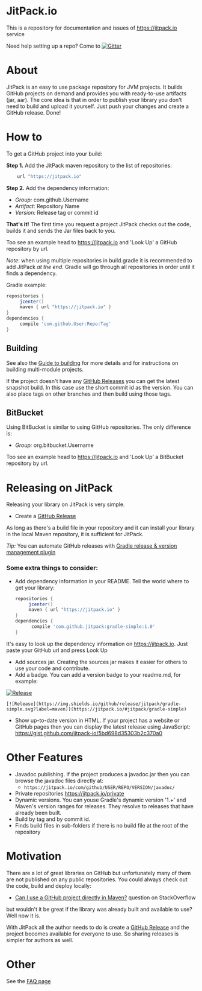 # JitPack.io

This is a repository for documentation and issues of https://jitpack.io service

Need help setting up a repo? Come to  [![Gitter](https://badges.gitter.im/Join%20Chat.svg)](https://gitter.im/jitpack/jitpack.io?utm_source=badge&utm_medium=badge&utm_campaign=pr-badge&utm_content=badge)

About
======

JitPack is an easy to use package repository for JVM projects. It builds GitHub projects on demand and provides you with ready-to-use artifacts (jar, aar). The core idea is that in order to publish your library you don't need to build and upload it yourself. Just push your changes and create a GitHub release. Done!

How to
======

To get a GitHub project into your build:

**Step 1.** Add the JitPack maven repository to the list of repositories:

```gradle
    url "https://jitpack.io"
```

**Step 2.**  Add the dependency information:

 - *Group:* com.github.Username
 - *Artifact:* Repository Name
 - *Version:* Release tag or commit id
  
**That's it!** The first time you request a project JitPack checks out the code, builds it and sends the Jar files back to you.

Too see an example head to https://jitpack.io and 'Look Up' a GitHub repository by url.

*Note*: when using multiple repositories in build.gradle it is recommended to add JitPack *at the end*. Gradle will go through all repositories in order until it finds a dependency.

Gradle example:
   ```gradle
   repositories { 
        jcenter()
        maven { url "https://jitpack.io" }
   }
   dependencies {
        compile 'com.github.User:Repo:Tag'
   }
   ```

## Building

See also the [Guide to building](https://github.com/jitpack/jitpack.io/blob/master/BUILDING.md) for more details and for instructions on building multi-module projects.

If the project doesn't have any [GitHub Releases](https://github.com/blog/1547-release-your-software) you can get the latest snapshot build. In this case use the short commit id as the version. You can also place tags on other branches and then build using those tags.

## BitBucket

Using BitBucket is similar to using GitHub repositories. The only difference is:
 - *Group:* org.bitbucket.Username

Too see an example head to https://jitpack.io and 'Look Up' a BitBucket repository by url.

Releasing on JitPack
======

Releasing your library on JitPack is very simple. 

- Create a [GitHub Release](https://github.com/blog/1547-release-your-software)  

As long as there's a build file in your repository and it can install your library in the local Maven repository, it is sufficient for JitPack.

*Tip:* You can automate GitHub releases with [Gradle release & version management plugin](https://github.com/allegro/axion-release-plugin)

### Some extra things to consider:

- Add dependency information in your README. Tell the world where to get your library: 
 
   ```gradle
   repositories { 
        jcenter()
        maven { url "https://jitpack.io" }
   }
   dependencies {
         compile 'com.github.jitpack:gradle-simple:1.0'
   }
   ```  
It's easy to look up the dependency information on https://jitpack.io. Just paste your GitHub url and press Look Up
   
- Add sources jar. Creating the sources jar makes it easier for others to use your code and contribute.
- Add a badge. You can add a version badge to your readme.md, for example:

[![Release](https://img.shields.io/github/release/jitpack/gradle-simple.svg?label=maven)](https://jitpack.io/#jitpack/gradle-simple)

```
[![Release](https://img.shields.io/github/release/jitpack/gradle-simple.svg?label=maven)](https://jitpack.io/#jitpack/gradle-simple)
```

- Show up-to-date version in HTML. If your project has a website or GitHub pages then you can display the latest release using JavaScript: https://gist.github.com/jitpack-io/5bd698d35303b2c370a0

Other Features
======
- Javadoc publishing. If the project produces a javadoc.jar then you can browse the javadoc files directly at: 
    - `https://jitpack.io/com/github/USER/REPO/VERSION/javadoc/`   
- Private repositories https://jitpack.io/private
- Dynamic versions. You can youse Gradle's dynamic version '1.+' and Maven's version ranges for releases. They resolve to releases that have already been built.
- Build by tag and by commit id.
- Finds build files in sub-folders if there is no build file at the root of the repository

Motivation
======

There are a lot of great libraries on GitHub but unfortunately many of them are not published on any public repositories. You could always check out the code, build and deploy locally:

 - [Can I use a GitHub project directly in Maven?](http://stackoverflow.com/q/8871056/1180621) question on StackOverflow

but wouldn't it be great if the library was already built and available to use? Well now it is.

With JitPack all the author needs to do is create a [GitHub Release](https://github.com/blog/1547-release-your-software) and the project becomes available for everyone to use. So sharing releases is simpler for authors as well.

Other
======

See the [FAQ page](FAQ.md)
